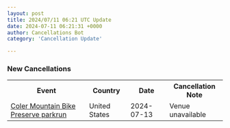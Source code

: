```yaml
---
layout: post
title: 2024/07/11 06:21 UTC Update
date: 2024-07-11 06:21:31 +0000
author: Cancellations Bot
category: 'Cancellation Update'

---
```


<h3>New Cancellations</h3>
<div class='hscrollable'>
<table style='width: 100%'>
    <tr>
        <th>Event</th>
        <th>Country</th>
        <th>Date</th>
        <th>Cancellation Note</th>
    </tr>
    <tr>
        <td><a href="https://www.parkrun.us/colermountainbikepreserve">Coler Mountain Bike Preserve parkrun</a></td>
        <td>United States</td>
        <td>2024-07-13</td>
        <td>Venue unavailable</td>
    </tr>
</table>
</div>

